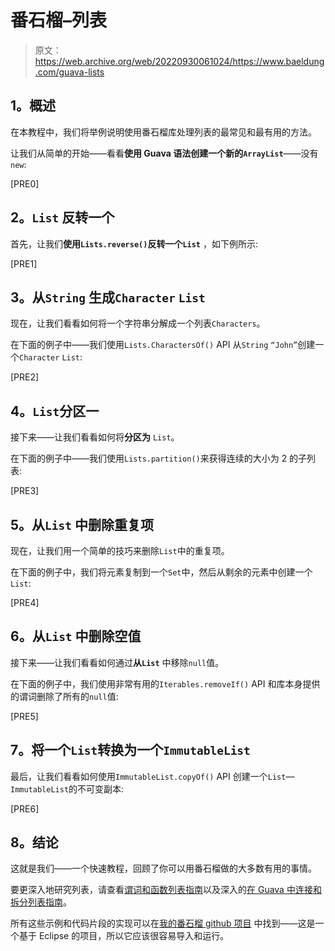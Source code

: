 # 番石榴–列表

> 原文：<https://web.archive.org/web/20220930061024/https://www.baeldung.com/guava-lists>

## **1。概述**

在本教程中，我们将举例说明使用番石榴库处理列表的最常见和最有用的方法。

让我们从简单的开始——看看**使用 Guava 语法创建一个新的`ArrayList`**——没有`new`:

[PRE0]

## **2。`List` 反转一个**

首先，让我们**使用`Lists.reverse()`反转一个`List`** ，如下例所示:

[PRE1]

## **3。从`String`** 生成`Character` `List`

现在，让我们看看如何将一个字符串分解成一个列表`Characters`。

在下面的例子中——我们使用`Lists.CharactersOf()` API 从`String` `“John”`创建一个`Character` `List`:

[PRE2]

## **4。`List`分区一**

接下来——让我们看看如何将**分区为** `List`。

在下面的例子中——我们使用`Lists.partition()`来获得连续的大小为 2 的子列表:

[PRE3]

## **5。从`List`** 中删除重复项

现在，让我们用一个简单的技巧来删除`List`中的重复项。

在下面的例子中，我们将元素复制到一个`Set`中，然后从剩余的元素中创建一个`List`:

[PRE4]

## **6。从`List`** 中删除空值

接下来——让我们看看如何通过**从`List`** 中移除`null`值。

在下面的例子中，我们使用非常有用的`Iterables.removeIf()` API 和库本身提供的谓词删除了所有的`null`值:

[PRE5]

## **7。将一个`List`转换为一个`ImmutableList`**

最后，让我们看看如何使用`ImmutableList.copyOf()` API 创建一个`List`—`ImmutableList`的不可变副本:

[PRE6]

## **8。结论**

这就是我们——一个快速教程，回顾了你可以用番石榴做的大多数有用的事情。

要更深入地研究列表，请查看[谓词和函数列表指南](/web/20220812064513/https://www.baeldung.com/guava-filter-and-transform-a-collection "Filtering and Transforming Collections in Guava")以及深入的[在 Guava 中连接和拆分列表指南](/web/20220812064513/https://www.baeldung.com/guava-joiner-and-splitter-tutorial "Guava – Join and Split Collections")。

所有这些示例和代码片段的实现可以在[我的番石榴 github 项目](https://web.archive.org/web/20220812064513/https://github.com/eugenp/tutorials/tree/master/guava-modules/guava-collections-list "The Github Project with the impl of all examples using Guava Collections") 中找到——这是一个基于 Eclipse 的项目，所以它应该很容易导入和运行。